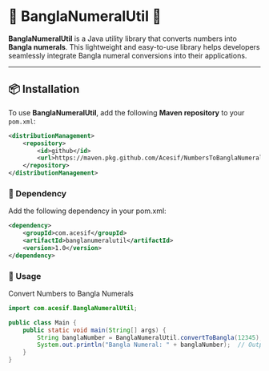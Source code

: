 # 📜 BanglaNumeralUtil 🔢

**BanglaNumeralUtil** is a Java utility library that converts numbers into **Bangla numerals**. This lightweight and easy-to-use library helps developers seamlessly integrate Bangla numeral conversions into their applications.

---

## 📦 Installation

To use **BanglaNumeralUtil**, add the following **Maven repository** to your `pom.xml`:

```xml
<distributionManagement>
    <repository>
        <id>github</id>
        <url>https://maven.pkg.github.com/Acesif/NumbersToBanglaNumeral</url>
    </repository>
</distributionManagement>
```

### 🔗 Dependency

Add the following dependency in your pom.xml:

```xml
<dependency>
    <groupId>com.acesif</groupId>
    <artifactId>banglanumeralutil</artifactId>
    <version>1.0</version>
</dependency>
```

### 🚀 Usage

Convert Numbers to Bangla Numerals

```java
import com.acesif.BanglaNumeralUtil;

public class Main {
    public static void main(String[] args) {
        String banglaNumber = BanglaNumeralUtil.convertToBangla(12345);
        System.out.println("Bangla Numeral: " + banglaNumber);  // Output: ১২৩৪৫
    }
}
```

